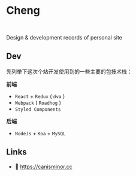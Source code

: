# Cheng

![]()

![]()

Design & development records of personal site

## Dev

先列举下这次个站开发使用到的一些主要的包技术栈：

**前端**

- `React` + `Redux` ( `dva` )
- `Webpack` ( `Roadhog` )
- `Styled Components`

**后端**

- `NodeJs` + `Koa` + `MySQL`

## Links

- 🍃 <https://canisminor.cc>
